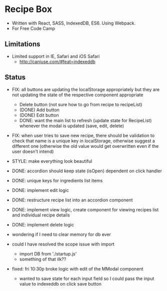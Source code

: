 # Recipe Box

* Written with React, SASS, IndexedDB, ES6. Using Webpack.
* For Free Code Camp

## Limitations

* Limited support in IE, Safari and iOS Safari
  * http://caniuse.com/#feat=indexeddb

## Status

* FIX: all buttons are updating the localStorage appropriately but they are not updating the state of the respective component appropriate
  * Delete button (not sure how to go from recipe to recipeList)
  * (DONE) Add button
  * (DONE) Edit button
  * DONE: want the main list to refresh (update state for RecipeList) whenever the modal is updated (save, edit, delete)
* FIX: when user tries to save new recipe, there should be validation to check that name is a unique key in localStorage, otherwise suggest a different one (otherwise the old value would get overwritten even if the user doesn't intend)
* STYLE: make everything look beautiful
* DONE: accordion should keep state (isOpen) dependent on click handler
* DONE: unique keys for ingredients list items
* DONE: implement edit logic
* DONE: restructure recipe list into an accordion component
* DONE: implement view logic, create component for viewing recipes list and individual recipe details
* DONE: implement delete logic

* wondering if I need to clear memory for db ever
* could I have resolved the scope issue with import
  * import DB from './startup.js'
  * something of that ilk?? 

* fixed: fri 10:30p broke logic with edit of the MModal component
  * wanted to save state for each input field so I could pass the input value to indexeddb on click save button